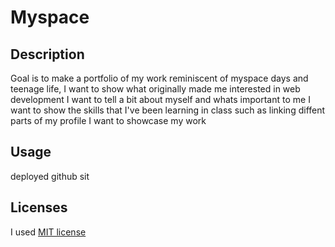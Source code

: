 # Myspace

## Description

Goal is to make a portfolio of my work reminiscent of myspace days and teenage life, I want to show what originally made me interested in web development
I want to tell a bit about myself and whats important to me
I want to show the skills that I've been learning in class such as linking diffent parts of my profile 
I want to showcase my work 

## Usage
deployed github sit

## Licenses

I used [MIT license](LICENSE)


